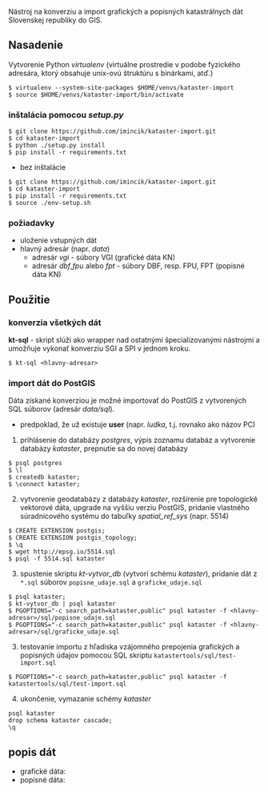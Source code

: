 Nástroj na konverziu a import grafických a popisných katastrálnych dát Slovenskej republiky do GIS.

## Nasadenie
Vytvorenie Python *virtualenv* (virtuálne prostredie v podobe fyzického adresára, ktorý obsahuje unix-ovú štruktúru s binárkami, atď.)

```
$ virtualenv --system-site-packages $HOME/venvs/kataster-import
$ source $HOME/venvs/kataster-import/bin/activate
```

### inštalácia pomocou *setup.py*

```
$ git clone https://github.com/imincik/kataster-import.git
$ cd kataster-import
$ python ./setup.py install
$ pip install -r requirements.txt
````

* bez inštalácie

```
$ git clone https://github.com/imincik/kataster-import.git
$ cd kataster-import
$ pip install -r requirements.txt
$ source ./env-setup.sh
```

### požiadavky

* uloženie vstupných dát
 * hlavný adresár (napr. *data*)
   * adresár *vgi*                   - súbory VGI (grafické dáta KN)
   * adresár *dbf*,*fpu* alebo *fpt* - súbory DBF, resp. FPU, FPT (popisné dáta KN)

## Použitie

### konverzia všetkých dát
**kt-sql** - skript slúži ako wrapper nad ostatnými špecializovanými nástrojmi a umožňuje vykonať konverziu SGI a SPI v jednom kroku. 

```
$ kt-sql <hlavny-adresar>
```

### import dát do PostGIS
Dáta získané konverziou je možné importovať do PostGIS z vytvorených SQL súborov (adresár *data/sql*).

* predpoklad, že už existuje **user** (napr. *ludka*, t.j. rovnako ako názov PC)

1. prihlásenie do databázy *postgres*, výpis zoznamu databáz a vytvorenie databázy *kataster*, prepnutie sa do novej databázy

```
$ psql postgres
$ \l
$ createdb kataster;
$ \connect kataster;
```

2. vytvorenie geodatabázy z databázy *kataster*, rozšírenie pre topologické vektorové dáta, upgrade na vyššiu verziu PostGIS, pridanie vlastného súradnicového systému do tabuľky *spatial_ref_sys* (napr. 5514)

```
$ CREATE EXTENSION postgis;
$ CREATE EXTENSION postgis_topology;
$ \q
$ wget http://epsg.io/5514.sql
$ psql -f 5514.sql kataster
```

3. spustenie skriptu *kt-vytvor_db* (vytvorí schému *kataster*), pridanie dát
z `*.sql` súborov `popisne_udaje.sql` a `graficke_udaje.sql`

```
$ psql kataster;
$ kt-vytvor_db | psql kataster
$ PGOPTIONS="-c search_path=kataster,public" psql kataster -f <hlavny-adresar>/sql/popisne_udaje.sql
$ PGOPTIONS="-c search_path=kataster,public" psql kataster -f <hlavny-adresar>/sql/graficke_udaje.sql
```

3. testovanie importu z hľadiska vzájomného prepojenia grafických a popisných údajov pomocou SQL skriptu `katastertools/sql/test-import.sql`
```
$ PGOPTIONS="-c search_path=kataster,public" psql kataster -f katastertools/sql/test-import.sql
```

4. ukončenie, vymazanie schémy *kataster*

```
psql kataster
drop schema kataster cascade;
\q
```

## popis dát

* grafické dáta: 
* popisné dáta: 
